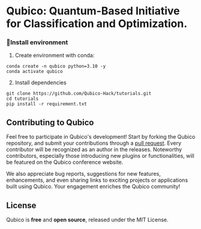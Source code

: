 # Qubico: Quantum-Based Initiative for Classification and Optimization.




### 🔧Install environment

1. Create environment with conda:

```
conda create -n qubico python=3.10 -y
conda activate qubico
```
2. Install dependencies

```
git clone https://github.com/Qubico-Hack/tutorials.git
cd tutorials
pip install -r requirement.txt
```

## Contributing to Qubico

Feel free to participate in Qubico's development! Start by forking the Qubico repository, and submit your contributions through a [pull request](https://help.github.com/articles/about-pull-requests/). Every contributor will be recognized as an author in the releases. Noteworthy contributors, especially those introducing new plugins or functionalities, will be featured on the Qubico conference website.

We also appreciate bug reports, suggestions for new features, enhancements, and even sharing links to exciting projects or applications built using Qubico. Your engagement enriches the Qubico community!


## License

Qubico is **free** and **open source**, released under the MIT License.

